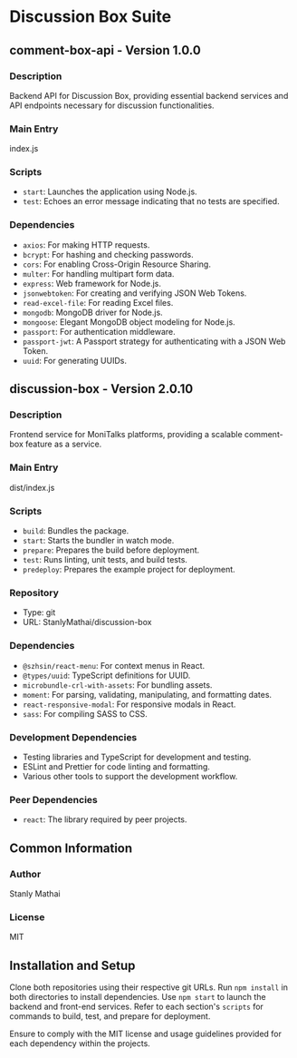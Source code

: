 # Discussion Box Suite

## comment-box-api - Version 1.0.0

### Description
Backend API for Discussion Box, providing essential backend services and API endpoints necessary for discussion functionalities.

### Main Entry
index.js

### Scripts
- `start`: Launches the application using Node.js.
- `test`: Echoes an error message indicating that no tests are specified.

### Dependencies
- `axios`: For making HTTP requests.
- `bcrypt`: For hashing and checking passwords.
- `cors`: For enabling Cross-Origin Resource Sharing.
- `multer`: For handling multipart form data.
- `express`: Web framework for Node.js.
- `jsonwebtoken`: For creating and verifying JSON Web Tokens.
- `read-excel-file`: For reading Excel files.
- `mongodb`: MongoDB driver for Node.js.
- `mongoose`: Elegant MongoDB object modeling for Node.js.
- `passport`: For authentication middleware.
- `passport-jwt`: A Passport strategy for authenticating with a JSON Web Token.
- `uuid`: For generating UUIDs.

## discussion-box - Version 2.0.10

### Description
Frontend service for MoniTalks platforms, providing a scalable comment-box feature as a service.

### Main Entry
dist/index.js

### Scripts
- `build`: Bundles the package.
- `start`: Starts the bundler in watch mode.
- `prepare`: Prepares the build before deployment.
- `test`: Runs linting, unit tests, and build tests.
- `predeploy`: Prepares the example project for deployment.

### Repository
- Type: git
- URL: StanlyMathai/discussion-box

### Dependencies
- `@szhsin/react-menu`: For context menus in React.
- `@types/uuid`: TypeScript definitions for UUID.
- `microbundle-crl-with-assets`: For bundling assets.
- `moment`: For parsing, validating, manipulating, and formatting dates.
- `react-responsive-modal`: For responsive modals in React.
- `sass`: For compiling SASS to CSS.

### Development Dependencies
- Testing libraries and TypeScript for development and testing.
- ESLint and Prettier for code linting and formatting.
- Various other tools to support the development workflow.

### Peer Dependencies
- `react`: The library required by peer projects.

## Common Information

### Author
Stanly Mathai

### License
MIT

## Installation and Setup
Clone both repositories using their respective git URLs. Run `npm install` in both directories to install dependencies. Use `npm start` to launch the backend and front-end services. Refer to each section's `scripts` for commands to build, test, and prepare for deployment.

Ensure to comply with the MIT license and usage guidelines provided for each dependency within the projects.
